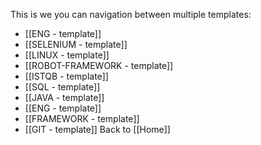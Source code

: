 This is we you can navigation between multiple templates:

- [[ENG - template]]
- [[SELENIUM - template]]
- [[LINUX - template]]
- [[ROBOT-FRAMEWORK - template]]
- [[ISTQB - template]]
- [[SQL - template]]
- [[JAVA - template]]
- [[ENG - template]]
- [[FRAMEWORK - template]]
- [[GIT - template]]
Back to [[Home]]

